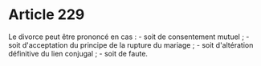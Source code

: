 # Article 229

Le divorce peut être prononcé en cas :   - soit de consentement mutuel ;   - soit d'acceptation du principe de la rupture du mariage ;   - soit d'altération définitive du lien conjugal ;   - soit de faute.
